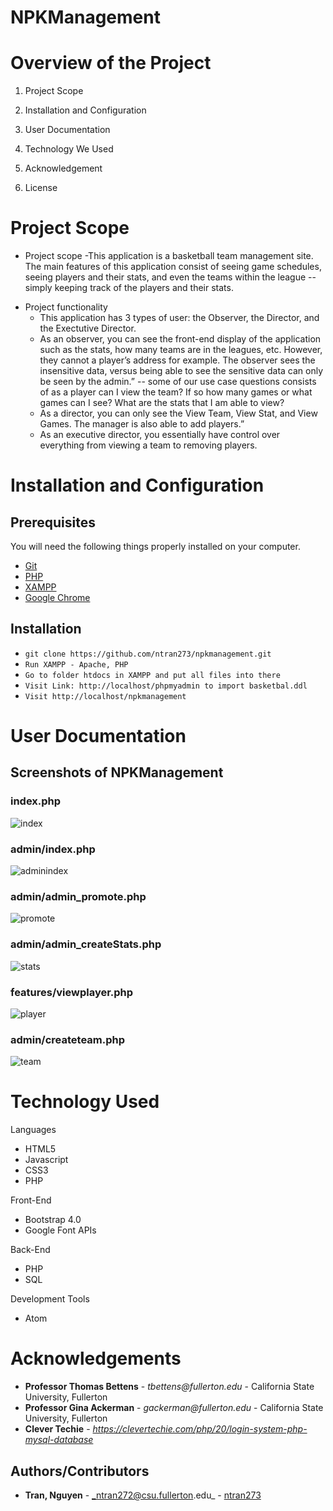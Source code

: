 # NPKManagement

# Overview of the Project

1. Project Scope

2. Installation and Configuration

3. User Documentation

4. Technology We Used

5. Acknowledgement

6. License

# Project Scope

+ Project scope
  -This application is a basketball team management site. The main features of this application consist of seeing game schedules, seeing players and their stats, and even the teams within the league -- simply keeping track of the players and their stats.

- Project functionality
  - This application has 3 types of user: the Observer, the Director, and the Exectutive Director.
  - As an observer, you can see the front-end display of the application such as the stats, how many teams are in the leagues, etc. However, they cannot a player’s address for example. The observer sees the insensitive data, versus being able to see the sensitive data can only be seen by the admin.”  -- some of our use case questions consists of as a player can I view the team? If so how many games or what games can I see? What are the stats that I am able to view? 
  - As a director, you can only see the View Team, View Stat, and View Games. The manager is also able to add players.” 
  - As an executive director, you essentially have control over everything from viewing a team to removing players. 

# Installation and Configuration
## Prerequisites

You will need the following things properly installed on your computer.
* [Git](https://git-scm.com/)
* [PHP](http://php.net/downloads.php)
* [XAMPP](https://www.apachefriends.org/download.html)
* [Google Chrome](https://www.google.com/intl/en_ca/chrome/)

## Installation
* `git clone https://github.com/ntran273/npkmanagement.git`
* `Run XAMPP - Apache, PHP`
* `Go to folder htdocs in XAMPP and put all files into there`
* `Visit Link: http://localhost/phpmyadmin to import basketbal.ddl` 
* `Visit http://localhost/npkmanagement`


# User Documentation
## Screenshots of NPKManagement
### index.php

![index](screenshots/index.png)

### admin/index.php

![adminindex](screenshots/welcome.png)

### admin/admin_promote.php

![promote](screenshots/promote.png)

### admin/admin_createStats.php

![stats](screenshots/stats.png)

### features/viewplayer.php

![player](screenshots/players.png)

### admin/createteam.php

![team](screenshots/team.png)

# Technology Used

Languages
+ HTML5
+ Javascript
+ CSS3
+ PHP

Front-End
+ Bootstrap 4.0
+ Google Font APIs

Back-End
+ PHP
+ SQL

Development Tools
+ Atom

# Acknowledgements

-   **Professor Thomas Bettens** - _tbettens@fullerton.edu_ - California State University, Fullerton
-   **Professor Gina Ackerman** - _gackerman@fullerton.edu_ - California State University, Fullerton
-   **Clever Techie** - _<https://clevertechie.com/php/20/login-system-php-mysql-database>_

## Authors/Contributors

-   **Tran, Nguyen** - _ntran272@csu.fullerton.edu_ - [ntran273](https://github.com/ntran273)


